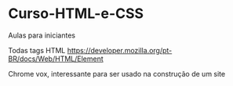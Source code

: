 # Curso-HTML-e-CSS
Aulas para iniciantes

Todas tags HTML
 https://developer.mozilla.org/pt-BR/docs/Web/HTML/Element

 Chrome vox, interessante para ser usado na construção de um site